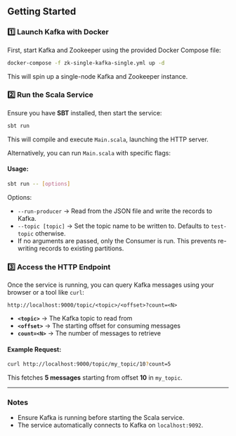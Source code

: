 ## Getting Started

### 1️⃣ Launch Kafka with Docker
First, start Kafka and Zookeeper using the provided Docker Compose file:

```sh
docker-compose -f zk-single-kafka-single.yml up -d
```

This will spin up a single-node Kafka and Zookeeper instance.

### 2️⃣ Run the Scala Service
Ensure you have **SBT** installed, then start the service:

```sh
sbt run
```

This will compile and execute `Main.scala`, launching the HTTP server.

Alternatively, you can run `Main.scala` with specific flags:

#### Usage:
```sh
sbt run -- [options]
```

Options:
- `--run-producer` → Read from the JSON file and write the records to Kafka.
- `--topic [topic]` → Set the topic name to be written to. Defaults to `test-topic` otherwise.
- If no arguments are passed, only the Consumer is run. This prevents re-writing records to existing partitions.

### 3️⃣ Access the HTTP Endpoint
Once the service is running, you can query Kafka messages using your browser or a tool like `curl`:

```
http://localhost:9000/topic/<topic>/<offset>?count=<N>
```

- **`<topic>`** → The Kafka topic to read from
- **`<offset>`** → The starting offset for consuming messages
- **`count=<N>`** → The number of messages to retrieve

#### Example Request:
```sh
curl http://localhost:9000/topic/my_topic/10?count=5
```

This fetches **5 messages** starting from offset **10** in `my_topic`.

---

### Notes
- Ensure Kafka is running before starting the Scala service.
- The service automatically connects to Kafka on `localhost:9092`.


